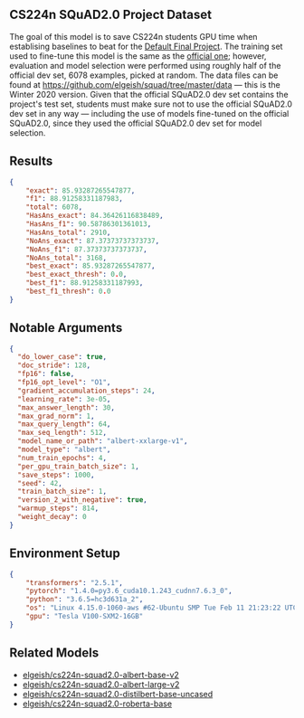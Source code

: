 ## CS224n SQuAD2.0 Project Dataset
The goal of this model is to save CS224n students GPU time when establising
baselines to beat for the [Default Final Project](http://web.stanford.edu/class/cs224n/project/default-final-project-handout.pdf).
The training set used to fine-tune this model is the same as
the [official one](https://rajpurkar.github.io/SQuAD-explorer/); however,
evaluation and model selection were performed using roughly half of the official
dev set, 6078 examples, picked at random. The data files can be found at
<https://github.com/elgeish/squad/tree/master/data> — this is the Winter 2020
version. Given that the official SQuAD2.0 dev set contains the project's test
set, students must make sure not to use the official SQuAD2.0 dev set in any way
— including the use of models fine-tuned on the official SQuAD2.0, since they
used the official SQuAD2.0 dev set for model selection.

## Results
```json
{
    "exact": 85.93287265547877,
    "f1": 88.91258331187983,
    "total": 6078,
    "HasAns_exact": 84.36426116838489,
    "HasAns_f1": 90.58786301361013,
    "HasAns_total": 2910,
    "NoAns_exact": 87.37373737373737,
    "NoAns_f1": 87.37373737373737,
    "NoAns_total": 3168,
    "best_exact": 85.93287265547877,
    "best_exact_thresh": 0.0,
    "best_f1": 88.91258331187993,
    "best_f1_thresh": 0.0
}
```

## Notable Arguments
```json
{
  "do_lower_case": true,
  "doc_stride": 128,
  "fp16": false,
  "fp16_opt_level": "O1",
  "gradient_accumulation_steps": 24,
  "learning_rate": 3e-05,
  "max_answer_length": 30,
  "max_grad_norm": 1,
  "max_query_length": 64,
  "max_seq_length": 512,
  "model_name_or_path": "albert-xxlarge-v1",
  "model_type": "albert",
  "num_train_epochs": 4,
  "per_gpu_train_batch_size": 1,
  "save_steps": 1000,
  "seed": 42,
  "train_batch_size": 1,
  "version_2_with_negative": true,
  "warmup_steps": 814,
  "weight_decay": 0
}
```

## Environment Setup
```json
{
    "transformers": "2.5.1",
    "pytorch": "1.4.0=py3.6_cuda10.1.243_cudnn7.6.3_0",
    "python": "3.6.5=hc3d631a_2",
    "os": "Linux 4.15.0-1060-aws #62-Ubuntu SMP Tue Feb 11 21:23:22 UTC 2020 x86_64 x86_64 x86_64 GNU/Linux",
    "gpu": "Tesla V100-SXM2-16GB"
}
```

## Related Models
* [elgeish/cs224n-squad2.0-albert-base-v2](https://huggingface.co/elgeish/cs224n-squad2.0-albert-base-v2)
* [elgeish/cs224n-squad2.0-albert-large-v2](https://huggingface.co/elgeish/cs224n-squad2.0-albert-large-v2)
* [elgeish/cs224n-squad2.0-distilbert-base-uncased](https://huggingface.co/elgeish/cs224n-squad2.0-distilbert-base-uncased)
* [elgeish/cs224n-squad2.0-roberta-base](https://huggingface.co/elgeish/cs224n-squad2.0-roberta-base)
